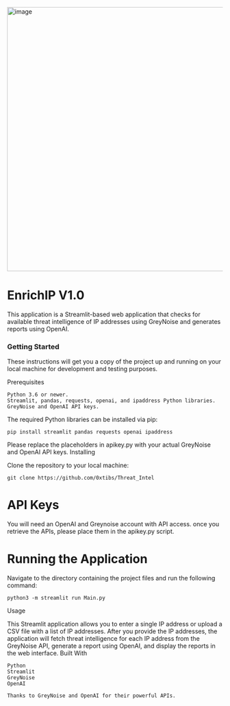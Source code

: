 
<img width="616" alt="image" src="https://github.com/0xtibs/Threat_Intel/assets/81789402/7ee611cc-ef3f-4fd0-bea6-07477078bb37">





# EnrichIP V1.0

This application is a Streamlit-based web application that checks for available threat intelligence of IP addresses using GreyNoise and generates reports using OpenAI.

### Getting Started

These instructions will get you a copy of the project up and running on your local machine for development and testing purposes.

Prerequisites

    Python 3.6 or newer.
    Streamlit, pandas, requests, openai, and ipaddress Python libraries.
    GreyNoise and OpenAI API keys.

The required Python libraries can be installed via pip:

```pip install streamlit pandas requests openai ipaddress```

Please replace the placeholders in apikey.py with your actual GreyNoise and OpenAI API keys.
Installing

Clone the repository to your local machine:

```git clone https://github.com/0xtibs/Threat_Intel```

# API Keys

You will need an OpenAI and Greynoise account with API access. once you retrieve the APIs, please place them in the apikey.py script.

# Running the Application

Navigate to the directory containing the project files and run the following command:

```python3 -m streamlit run Main.py```

Usage

This Streamlit application allows you to enter a single IP address or upload a CSV file with a list of IP addresses. After you provide the IP addresses, the application will fetch threat intelligence for each IP address from the GreyNoise API, generate a report using OpenAI, and display the reports in the web interface.
Built With

    Python
    Streamlit
    GreyNoise
    OpenAI

    Thanks to GreyNoise and OpenAI for their powerful APIs.

